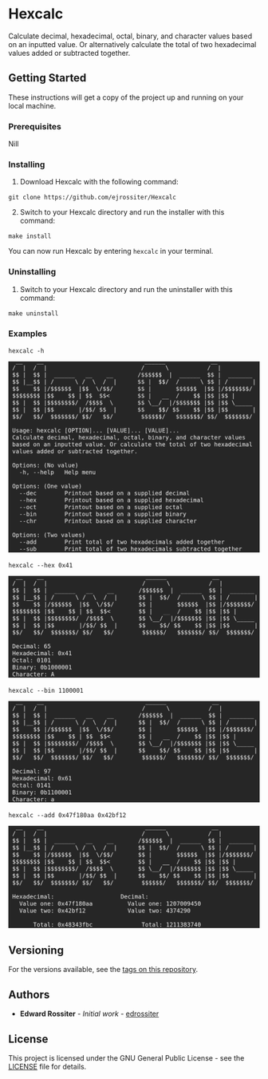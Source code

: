 # Hexcalc
Calculate decimal, hexadecimal, octal, binary, and character values based on an inputted value. Or alternatively calculate the total of two hexadecimal values added or subtracted together.
## Getting Started
These instructions will get a copy of the project up and running on your local machine.
### Prerequisites
Nill
### Installing
1) Download Hexcalc with the following command:
```
git clone https://github.com/ejrossiter/Hexcalc
```
2) Switch to your Hexcalc directory and run the installer with this command:
```
make install
```
You can now run Hexcalc by entering `hexcalc` in your terminal.
### Uninstalling
1) Switch to your Hexcalc directory and run the uninstaller with this command:
```
make uninstall
```
### Examples
```
hexcalc -h
```
![hexcalc -h](https://github.com/edrossiter/Hexcalc/blob/assets/help.png)
```
hexcalc --hex 0x41
```
![hexcalc screenshot1](https://github.com/edrossiter/Hexcalc/blob/assets/screenshot1.png)
```
hexcalc --bin 1100001
```
![hexcalc screenshot2](https://github.com/edrossiter/Hexcalc/blob/assets/screenshot2.png)
```
hexcalc --add 0x47f180aa 0x42bf12
```
![hexcalc screenshot3](https://github.com/edrossiter/Hexcalc/blob/assets/screenshot3.png)
## Versioning
For the versions available, see the [tags on this repository](https://github.com/edrossiter/Hexcalc/tags). 
## Authors
* **Edward Rossiter** - *Initial work* - [edrossiter](https://github.com/edrossiter)
## License
This project is licensed under the GNU General Public License - see the [LICENSE](https://github.com/edrossiter/Hexcalc/blob/master/LICENSE) file for details.
